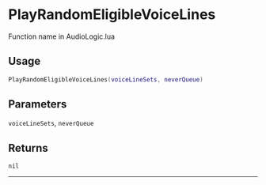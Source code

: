 # PlayRandomEligibleVoiceLines
Function name in AudioLogic.lua
## Usage
```lua
PlayRandomEligibleVoiceLines(voiceLineSets, neverQueue)
```
## Parameters
`voiceLineSets`, `neverQueue`
## Returns
`nil`

---